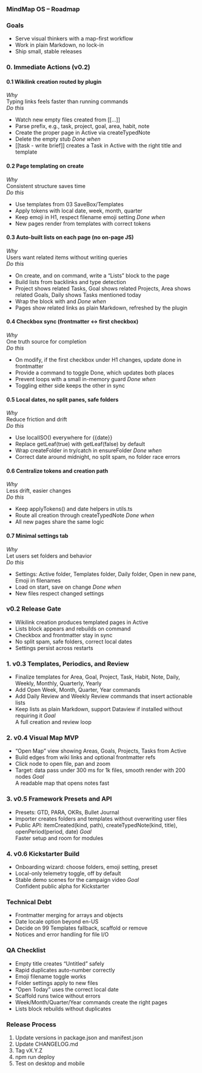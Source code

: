 ### MindMap OS – Roadmap

### Goals
- Serve visual thinkers with a map-first workflow
- Work in plain Markdown, no lock-in
- Ship small, stable releases

### 0. Immediate Actions (v0.2)

#### 0.1 Wikilink creation routed by plugin
*Why*  
Typing links feels faster than running commands  
*Do this*
- Watch new empty files created from [[...]]
- Parse prefix, e.g., task, project, goal, area, habit, note
- Create the proper page in Active via createTypedNote
- Delete the empty stub
*Done when*
- [[task - write brief]] creates a Task in Active with the right title and template

#### 0.2 Page templating on create
*Why*  
Consistent structure saves time  
*Do this*
- Use templates from 03 SaveBox/Templates
- Apply tokens with local date, week, month, quarter
- Keep emoji in H1, respect filename emoji setting
*Done when*
- New pages render from templates with correct tokens

#### 0.3 Auto-built lists on each page (no on-page JS)
*Why*  
Users want related items without writing queries  
*Do this*
- On create, and on command, write a “Lists” block to the page
- Build lists from backlinks and type detection
- Project shows related Tasks, Goal shows related Projects, Area shows related Goals, Daily shows Tasks mentioned today
- Wrap the block with <!-- mmos:lists:start --> and <!-- mmos:lists:end -->
*Done when*
- Pages show related links as plain Markdown, refreshed by the plugin

#### 0.4 Checkbox sync (frontmatter ↔ first checkbox)
*Why*  
One truth source for completion  
*Do this*
- On modify, if the first checkbox under H1 changes, update done in frontmatter
- Provide a command to toggle Done, which updates both places
- Prevent loops with a small in-memory guard
*Done when*
- Toggling either side keeps the other in sync

#### 0.5 Local dates, no split panes, safe folders
*Why*  
Reduce friction and drift  
*Do this*
- Use localISO() everywhere for {{date}}
- Replace getLeaf(true) with getLeaf(false) by default
- Wrap createFolder in try/catch in ensureFolder
*Done when*
- Correct date around midnight, no split spam, no folder race errors

#### 0.6 Centralize tokens and creation path
*Why*  
Less drift, easier changes  
*Do this*
- Keep applyTokens() and date helpers in utils.ts
- Route all creation through createTypedNote
*Done when*
- All new pages share the same logic

#### 0.7 Minimal settings tab
*Why*  
Let users set folders and behavior  
*Do this*
- Settings: Active folder, Templates folder, Daily folder, Open in new pane, Emoji in filenames
- Load on start, save on change
*Done when*
- New files respect changed settings

### v0.2 Release Gate
- Wikilink creation produces templated pages in Active
- Lists block appears and rebuilds on command
- Checkbox and frontmatter stay in sync
- No split spam, safe folders, correct local dates
- Settings persist across restarts

### 1. v0.3 Templates, Periodics, and Review
- Finalize templates for Area, Goal, Project, Task, Habit, Note, Daily, Weekly, Monthly, Quarterly, Yearly
- Add Open Week, Month, Quarter, Year commands
- Add Daily Review and Weekly Review commands that insert actionable lists
- Keep lists as plain Markdown, support Dataview if installed without requiring it
*Goal*  
A full creation and review loop

### 2. v0.4 Visual Map MVP
- “Open Map” view showing Areas, Goals, Projects, Tasks from Active
- Build edges from wiki links and optional frontmatter refs
- Click node to open file, pan and zoom
- Target: data pass under 300 ms for 1k files, smooth render with 200 nodes
*Goal*  
A readable map that opens notes fast

### 3. v0.5 Framework Presets and API
- Presets: GTD, PARA, OKRs, Bullet Journal
- Importer creates folders and templates without overwriting user files
- Public API: itemCreated(kind, path), createTypedNote(kind, title), openPeriod(period, date)
*Goal*  
Faster setup and room for modules

### 4. v0.6 Kickstarter Build
- Onboarding wizard: choose folders, emoji setting, preset
- Local-only telemetry toggle, off by default
- Stable demo scenes for the campaign video
*Goal*  
Confident public alpha for Kickstarter

### Technical Debt
- Frontmatter merging for arrays and objects
- Date locale option beyond en-US
- Decide on 99 Templates fallback, scaffold or remove
- Notices and error handling for file I/O

### QA Checklist
- Empty title creates “Untitled” safely
- Rapid duplicates auto-number correctly
- Emoji filename toggle works
- Folder settings apply to new files
- “Open Today” uses the correct local date
- Scaffold runs twice without errors
- Week/Month/Quarter/Year commands create the right pages
- Lists block rebuilds without duplicates

### Release Process
1. Update versions in package.json and manifest.json
2. Update CHANGELOG.md
3. Tag vX.Y.Z
4. npm run deploy
5. Test on desktop and mobile